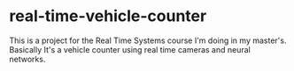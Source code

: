 # real-time-vehicle-counter
This is a project for the Real Time Systems course I'm doing in my master's. Basically It's a vehicle counter using real time cameras and neural networks.
